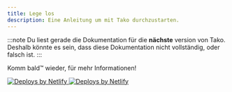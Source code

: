 ```yaml
---
title: Lege los
description: Eine Anleitung um mit Tako durchzustarten.
---
```

:::note
Du liest gerade die Dokumentation für die **nächste** version von Tako. Deshalb könnte es sein, dass diese Dokumentation nicht vollständig, oder falsch ist.
:::

Komm bald™️ wieder, für mehr Informationen!

<a href='https://www.netlify.com'>
  <img
    src='https://www.netlify.com/v3/img/components/netlify-light.svg'
    class='!block dark:!hidden'
    alt='Deploys by Netlify'
  />
</a>
<a href='https://www.netlify.com'>
  <img
    src='https://www.netlify.com/v3/img/components/netlify-dark.svg'
    class='!hidden dark:!block'
    alt='Deploys by Netlify'
  />
</a>

